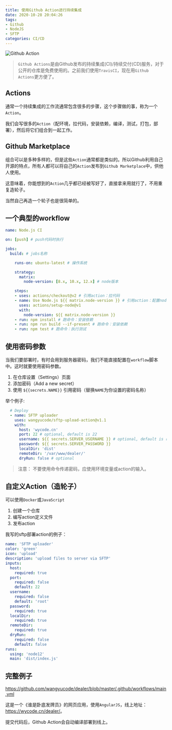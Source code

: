 ```yaml
---
title: 使用Github Action进行持续集成
date: 2020-10-28 20:04:26
tags: 
- Github
- NodeJS
- SFTP
categories: CI/CD
---
```


![Github Action](https://www.wangbase.com/blogimg/asset/201909/bg2019091201.jpg)

> `Github Actions`是由Github发布的持续集成(CI)/持续交付(CD)服务，对于公开的仓库是免费使用的。之前我们使用`TravisCI`，现在用`Github Actions`更方便了。

<!--more-->

## Actions

通常一个持续集成的工作流通常包含很多的步骤，这个步骤做的事，称为一个`Action`。

我们会写很多的`Action`（配环境，拉代码，安装依赖，编译，测试，打包，部署），然后将它们组合到一起工作。

## Github Marketplace

组合可以是多种多样的，但是这些`Action`通常都是类似的。所以Github利用自己开源的特点，所有人都可以将自己的`Action`发布到`Github Marketplace`中，供他人使用。

这意味着，你能想到的`Action`几乎都已经被写好了，直接拿来用就行了，不用重复造轮子。

当然自己再造一个轮子也是很简单的。

## 一个典型的workflow

```yml
name: Node.js CI

on: [push] # push代码时执行

jobs:
  build: # jobs名称

    runs-on: ubuntu-latest # 操作系统

    strategy:
      matrix:
        node-version: [8.x, 10.x, 12.x] # node版本

    steps:
    - uses: actions/checkout@v2 # 引用action：拉代码
    - name: Use Node.js ${{ matrix.node-version }} # 引用action：配置node环境
      uses: actions/setup-node@v1
      with:
        node-version: ${{ matrix.node-version }}
    - run: npm install # 跑命令：安装依赖
    - run: npm run build --if-present # 跑命令：安装依赖
    - run: npm test # 跑命令：执行测试
```

## 使用密码参数

当我们要部署时，有时会用到服务器密码，我们不能直接配置在`workflow`脚本中。这时就要使用密码参数。

1. 在仓库设置（Settings）页面
2. 添加密码（Add a new secret）
3. 使用 `${{secrets.NAME}}` 引用密码（替换`NAME`为你设置的密码名称）

举个例子:

```yml
  # Deploy
  - name: SFTP uploader
    uses: wangyucode/sftp-upload-action@v1.1
    with:
      host: 'wycode.cn'
      port: 22 # optional, default is 22 
      username: ${{ secrets.SERVER_USERNAME }} # optional, default is root
      password: ${{ secrets.SERVER_PASSWORD }} 
      localDir: 'dist'
      remoteDir: '/var/www/dealer/'
      dryRun: false # optional
```

> 注意： 不要使用命令传递密码，应使用环境变量或action的输入。

## 自定义Action（造轮子）

可以使用`Docker`或`JavaScript`

1. 创建一个仓库
2. 编写action定义文件
3. 发布action

我写的sftp部署action的例子：

```yml
name: 'SFTP uploader'
color: 'green'
icon: 'upload'
description: 'upload files to server via SFTP'
inputs:
  host:
    required: true
  port:
    required: false
    default: 22
  username:
    required: false
    default: 'root'
  password:
    required: true
  localDir:
    required: true
  remoteDir:
    required: true
  dryRun:
    required: false
    default: false
runs:
  using: 'node12'
  main: 'dist/index.js'
```

## 完整例子

<https://github.com/wangyucode/dealer/blob/master/.github/workflows/main.yml>

这是一个《谁是卧底发牌员》的网页应用，使用`AngularJS`，线上地址：<https://wycode.cn/dealer/>。

提交代码后，Github Action会自动编译部署到线上。
